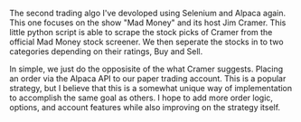 The second trading algo I've devoloped using Selenium and Alpaca again. This one focuses on the show "Mad Money" and its host Jim Cramer. 
This little python script is able to scrape the stock picks of Cramer from the official Mad Money stock screener. We then seperate the stocks in to two categories depending on their ratings, Buy and Sell. 

In simple, we just do the opposisite of the what Cramer suggests. Placing an order via the Alpaca API to our paper trading account. This is a popular strategy, but I believe that this is a somewhat unique way of implementation to accomplish the same goal as others.
I hope to add more order logic, options, and account features while also improving on the strategy itself.
